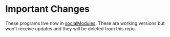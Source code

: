 Important Changes
=================


These programs live now in [socialModules](https://github.com/fernand0/socialModules). These are working versions but won't receive updates and they will be deleted from this repo.
